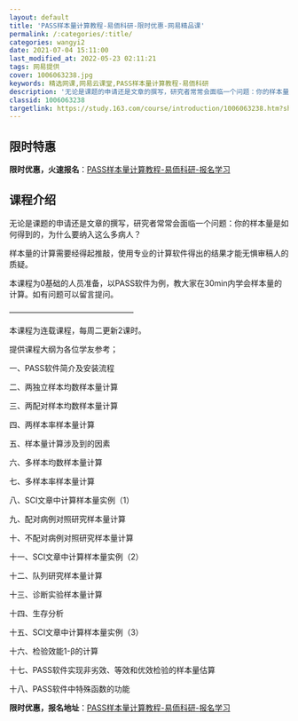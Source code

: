 ```yaml
---
layout: default
title: 'PASS样本量计算教程-易侕科研-限时优惠-网易精品课'
permalink: /:categories/:title/
categories: wangyi2
date: 2021-07-04 15:11:00
last_modified_at: 2022-05-23 02:11:21
tags: 网易提供
cover: 1006063238.jpg
keywords: 精选网课,网易云课堂,PASS样本量计算教程-易侕科研
description: '无论是课题的申请还是文章的撰写，研究者常常会面临一个问题：你的样本量是如何得到的，为什么要纳入这么多病人？样本量的计算需'
classid: 1006063238
targetlink: https://study.163.com/course/introduction/1006063238.htm?share=1&shareId=1025206652&utm_campaign=share&utm_medium=iphoneShare&utm_source=&utm_u=1025206652
---
```


## 限时特惠

**限时优惠，火速报名**：[PASS样本量计算教程-易侕科研-报名学习](https://study.163.com/course/introduction/1006063238.htm?share=1&shareId=1025206652&utm_campaign=share&utm_medium=iphoneShare&utm_source=&utm_u=1025206652)

## 课程介绍

无论是课题的申请还是文章的撰写，研究者常常会面临一个问题：你的样本量是如何得到的，为什么要纳入这么多病人？

样本量的计算需要经得起推敲，使用专业的计算软件得出的结果才能无惧审稿人的质疑。

本课程为0基础的人员准备，以PASS软件为例，教大家在30min内学会样本量的计算。如有问题可以留言提问。

————————————————



本课程为连载课程，每周二更新2课时。

提供课程大纲为各位学友参考；

一、PASS软件简介及安装流程

二、两独立样本均数样本量计算

三、两配对样本均数样本量计算

四、两样本率样本量计算

五、样本量计算涉及到的因素

六、多样本均数样本量计算

七、多样本率样本量计算

八、SCI文章中计算样本量实例（1）

九、配对病例对照研究样本量计算

十、不配对病例对照研究样本量计算

十一、SCI文章中计算样本量实例（2）

十二、队列研究样本量计算

十三、诊断实验样本量计算

十四、生存分析

十五、SCI文章中计算样本量实例（3）

十六、检验效能1-β的计算

十七、PASS软件实现非劣效、等效和优效检验的样本量估算

十八、PASS软件中特殊函数的功能

**限时优惠，报名地址**：[PASS样本量计算教程-易侕科研-报名学习](https://study.163.com/course/introduction/1006063238.htm?share=1&shareId=1025206652&utm_campaign=share&utm_medium=iphoneShare&utm_source=&utm_u=1025206652)

